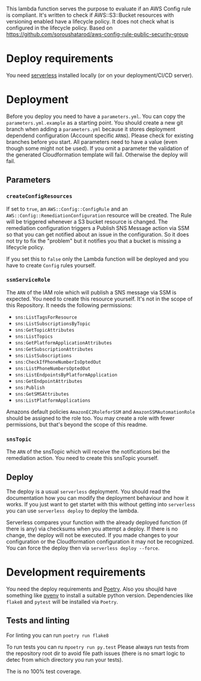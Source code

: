This lambda function serves the purpose to evaluate if an AWS Config rule is
compliant. It's written to check if AWS::S3::Bucket resources with versioning
enabled have a lifecycle policy. It does not check what is configured in the
lifecycle policy.
Based on https://github.com/soroushatarod/aws-config-rule-public-security-group

# Deploy requirements

You need [serverless](https://www.serverless.com/) installed locally (or on your deployment/CI/CD server). 

# Deployment

Before you deploy you need to have a `parameters.yml`. You can copy the `parameters.yml.example` as a starting point. You should create a new git branch when adding a `parameters.yml` because it stores deployment dependend configuration (Account specific `ARN`s). Please check for existing branches before you start. All parameters need to have a value (even though some might not be used). If you omit a parameter the validation of the generated Cloudformation template will fail. Otherwise the deploy will fail.

## Parameters

### `createConfigResources`

If set to `true`, an `AWS::Config::ConfigRule` and an `AWS::Config::RemediationConfiguration` resource will be created. The Rule will be triggered whenever a S3 bucket resource is changed. The remediation configuration triggers a Publish SNS Message action via SSM so that you can get notified about an issue in the configuration. So it does not try to fix the "problem" but it notifies you that a bucket is missing a lifecycle policy.

If you set this to `false` only the Lambda function will be deployed and you have to create `Config` rules yourself.

### `ssmServiceRole`

The `ARN` of the IAM role which will publish a SNS message via SSM is expected. You need to create this resource yourself. It's not in the scope of this Repository. It needs the following permissions:

- `sns:ListTagsForResource`
- `sns:ListSubscriptionsByTopic`
- `sns:GetTopicAttributes`
- `sns:ListTopics`
- `sns:GetPlatformApplicationAttributes`
- `sns:GetSubscriptionAttributes`
- `sns:ListSubscriptions`
- `sns:CheckIfPhoneNumberIsOptedOut`
- `sns:ListPhoneNumbersOptedOut`
- `sns:ListEndpointsByPlatformApplication`
- `sns:GetEndpointAttributes`
- `sns:Publish`
- `sns:GetSMSAttributes`
- `sns:ListPlatformApplications`

Amazons default policies `AmazonEC2RoleforSSM` and `AmazonSSMAutomationRole` should be assigned to the role too. You may create a role with fewer permissions, but that's beyond the scope of this readme.

### `snsTopic`

The `ARN` of the snsTopic which will receive the notifications bei the remediation action. You need to create this snsTopic yourself.

## Deploy

The deploy is a usual `serverless` deployment. You should read the documentation how you can modify the deployment behaviour and how it works. If you just want to get startet with this without getting into `serverless` you can use `serverless deploy` to deploy the lambda. 

Serverless compares your function with the already deployed function (if there is any) via checksums when you attempt a deploy. If there is no change, the deploy will not be executed. If you made changes to your configuration or the Cloudformation configuration it may not be recognized. You can force the deploy then via `serverless deploy --force`. 

# Development requirements

You need the deploy requirements and [Poetry](https://python-poetry.org/). Also you shoujld have something like [pyenv](https://github.com/pyenv/pyenv) to install a suitable python version. Dependencies like `flake8` and `pytest` will be installed via `Poetry`.

## Tests and linting

For linting you can run `poetry run flake8`

To run tests you can ru n`poetry run py.test`
Please always run tests from the repository root dir to avoid file path issues (there is no smart logic to detec from which directory you run your tests).

The is no 100% test coverage.
